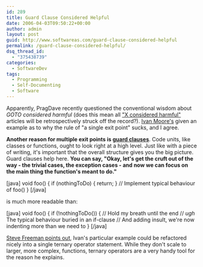 ```yaml
---
id: 289
title: Guard Clause Considered Helpful
date: 2006-04-03T09:50:22+00:00
author: admin
layout: post
guid: http://www.softwareas.com/guard-clause-considered-helpful
permalink: /guard-clause-considered-helpful/
dsq_thread_id:
  - "375438739"
categories:
  - SoftwareDev
tags:
  - Programming
  - Self-Documenting
  - Software
---
```

Apparently, PragDave recently questioned the conventional wisdom about <em>GOTO considered harmful</em> (does this mean all <a href="http://www.google.co.uk/search?q=%22considered+harmful%22">"X considered harmful"</a> articles will be retrospectively struck off the record?). <a href="http://ivan.truemesh.com/archives/000611.html">Ivan Moore's</a> given an example as to why the rule of "a single exit point" sucks, and I agree.

<strong>Another reason for multiple exit points is <a href="http://www.refactoring.com/catalog/replaceNestedConditionalWithGuardClauses.html">guard clauses</a></strong>. Code units, like classes or functions, ought to look right at a high level. Just like with a piece of writing, it's important that the overall structure gives you the big picture. Guard clauses help here. <strong>You can say, "Okay, let's get the cruft out of the way - the trivial cases, the exception cases - and now we can focus on the main thing the function's meant to do."</strong>


[java]
void foo() {
  if (nothingToDo) { return; }
  // Implement typical behaviour of foo()
}
[/java]

is much more readable than:

[java]
void foo() {
  if (!nothingToDo()) { // Hold my breath until the end
    // *ugh* The typical behaviour buried in an if-clause
    // And adding insult, we're now indenting more than we need to
}
[/java]

<a href="http://stevef.truemesh.com/archives/000612.html">Steve Freeman points out</a>, Ivan's particular example could be refactored nicely into a single ternary operator statement. While they don't scale to larger, more complex, functions, ternary operators are a very handy tool for the reason he explains.